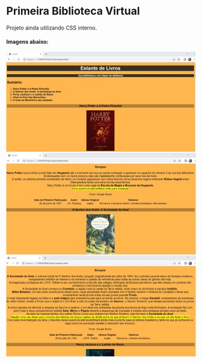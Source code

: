 # Primeira Biblioteca Virtual

Projeto ainda utilizando CSS interno.

#### Imagens abaixo:

<img src="https://github.com/BWartchow/maispraTI_HappyCode/blob/main/Tarefa02/print01.jpg">
<img src="https://github.com/BWartchow/maispraTI_HappyCode/blob/main/Tarefa02/print02.jpg">
<img src="https://github.com/BWartchow/maispraTI_HappyCode/blob/main/Tarefa02/print03.jpg">
